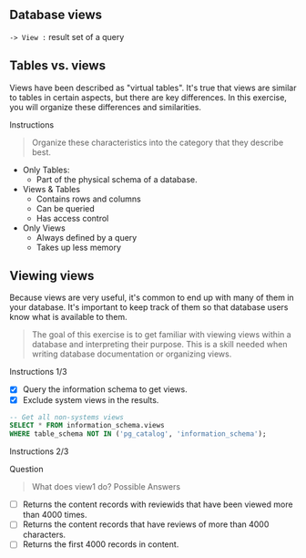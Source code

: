 ## Database views

`-> View :` result set of a query
## Tables vs. views

Views have been described as "virtual tables". It's true that views are similar to tables in certain aspects, but there are key differences. In this exercise, you will organize these differences and similarities.

Instructions
> Organize these characteristics into the category that they describe best.

* Only Tables:
   - Part of the physical schema of a database.
* Views & Tables
   - Contains rows and columns
   - Can be queried
   - Has access control
* Only Views
   - Always defined by a query
   - Takes up less memory
## Viewing views

Because views are very useful, it's common to end up with many of them in your database. It's important to keep track of them so that database users know what is available to them.

> The goal of this exercise is to get familiar with viewing views within a database and interpreting their purpose. This is a skill needed when writing database           documentation or organizing views.

Instructions 1/3
- [x] Query the information schema to get views.
- [x] Exclude system views in the results.
```sql
-- Get all non-systems views
SELECT * FROM information_schema.views
WHERE table_schema NOT IN ('pg_catalog', 'information_schema');
```
Instructions 2/3

Question
>What does view1 do?
Possible Answers
- [ ] Returns the content records with reviewids that have been viewed more than 4000 times.
- [ ] Returns the content records that have reviews of more than 4000 characters.
- [ ] Returns the first 4000 records in content.
